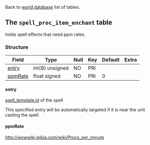 Back to [world database](https://github.com/cmangos/issues/wiki/mangosdb_struct) list of tables.

## The `spell_proc_item_enchant` table

holds spell effects that need ppm rates.

### Structure

| Field| Type| Null| Key| Default| Extra|
| ---|---| ---|--- |--- |--- |
|[entry](https://github.com/cmangos/issues/wiki/spell_proc_item_enchant#entry)|int(8) unsigned|NO|PRI|||
|[ppmRate](https://github.com/cmangos/issues/wiki/spell_proc_item_enchant#ppmRate)|float signed|NO|PRI|0||

#### entry

[spell_template.id](https://github.com/cmangos/issues/wiki/spell_template#id) of the spell

This specified entry will be automatically targeted if it is near the unit casting the spell.

#### ppmRate

http://wowwiki.wikia.com/wiki/Procs_per_minute